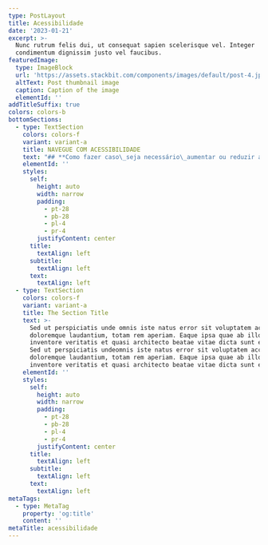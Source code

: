 ```yaml
---
type: PostLayout
title: Acessibilidade
date: '2023-01-21'
excerpt: >-
  Nunc rutrum felis dui, ut consequat sapien scelerisque vel. Integer
  condimentum dignissim justo vel faucibus.
featuredImage:
  type: ImageBlock
  url: 'https://assets.stackbit.com/components/images/default/post-4.jpeg'
  altText: Post thumbnail image
  caption: Caption of the image
  elementId: ''
addTitleSuffix: true
colors: colors-b
bottomSections:
  - type: TextSection
    colors: colors-f
    variant: variant-a
    title: NAVEGUE COM ACESSIBILIDADE
    text: "## **Como fazer caso\_seja necessário\_aumentar ou reduzir a fonte?**\n\nSugere-se que se evite inserir recursos de Script em sites, pois não\_é garantido\_que o usuário tenha um Java Script, habilitado, atualizado ou instalado.\n\n1.  Em Windows, Linux e Chrome OS, pressione simultaneamente os botões\_**Ctrl e mais (+) ou menos (-)**\n\n2.  Em Mac OS, pressione simultaneamente os botões\_**Command ⌘ e\_mais (+) ou menos (-)**.\n\n\_\n\n## **Atalhos de teclado para navegação**\n\nBuscando seguir\_os atalhos padrões do governo federal designados no Modelo de Acessibilidade em Governo Eletrônico - eMAG, o site possui atalhos para as seguintes áreas:\n\n###\n\nAtalhos para Chrome, Internet Explorer, Edge utilizando Windows\\*\\*\n\n1.  Teclando-se\_**Alt + 1**\_em qualquer página do portal, chega-se diretamente\_**ao**\_**começo do conteúdo principal da página**.\n\n2.  Teclando-se\_**Alt + 2**\_em qualquer página do portal, chega-se diretamente\_**ao**\_**início do menu principal**.\n\n3.  Teclando-se\_**Alt + 3**\_em qualquer página do portal, chega-se diretamente\_**à\_sua**\_**busca interna**.\n\n4.  Teclando-se\_**Alt + 4**\_em qualquer página do portal, chega-se diretamente\_**ao rodapé do site**.\_\n\n###\n\nAtalhos para\_Firefox utilizando Windows\\*\\*\n\n1.  Teclando-se\_**Alt + Shift + 1**\_em qualquer página do portal, chega-se diretamente\_**ao começo do conteúdo principal da página**.\n\n2.  Teclando-se\_**Alt + Shift + 2**\_em qualquer página do portal, chega-se diretamente\_**ao início do menu principal**.\n\n3.  Teclando-se\_**Alt + Shift + 3**\_em qualquer página do portal, chega-se diretamente\_**à\_sua busca interna**.\n\n4.  Teclando-se\_**Alt + Shift + 4**\_em qualquer página do portal, chega-se diretamente\_**ao rodapé do site**.\n\n###\n\nAtalhos para Chrome, Firefox e Safari utilizando MAC OS\\*\\*\n\n1.  Teclando-se\_**Control + Option + 1**\_em qualquer página do portal, chega-se diretamente ao começo do conteúdo principal da página.\n\n2.  Teclando-se\_**Control + Option\_+ 2**\_em qualquer página do portal, chega-se diretamente ao início do menu principal.\n\n3.  Teclando-se\_**Control + Option\_+ 3**\_em qualquer página do portal, chega-se diretamente em sua busca interna.\n\n4.  Teclando-se\_**Control + Option\_+ 4**\_em qualquer página do portal, chega-se diretamente ao rodapé do site.\n\n## **Outras\_informações sobre teclas de atalhos**\n\nPara informações sobre como acionar as teclas de atalho por outros navegadores e sistemas operacionais acesse\_[https://www.w3schools.com/tags/att\\_global\\_accesskey.asp (link externo).](https://www.w3schools.com/tags/att_global_accesskey.asp)\_\n\n\_\n\n## **VLibras**\n\nO\_[VLibras (*link*\_externo)\_](https://www.vlibras.gov.br/)é uma Suíte que pode ser acessada pelo botão que está ao lado direito da página e abrange um conjunto de ferramentas computacionais de código aberto, responsável por traduzir conteúdos digitais (texto, áudio e vídeo) para a Língua Brasileira de Sinais – Libras, tornando computadores, dispositivos móveis e plataformas Web mais acessíveis para pessoas surdas.\n\n### Como\_utilizá-lo?\n\nBasta selecionar uma palavra, frase ou parágrafo que está em língua portuguesa, clicar com o botão direito e escolher a opção “Traduzir… para LIBRAS”.\_Após ter escolhido essa opção, uma janela com o avatar do VLibras iniciará a interpretação do texto em Libras.\n\n[**Usar VLibras**](https://chromewebstore.google.com/detail/vlibras/pgmmmoocgnompmjoogpnkmdohpelkpne?hl=pt-BR)\n"
    elementId: ''
    styles:
      self:
        height: auto
        width: narrow
        padding:
          - pt-28
          - pb-28
          - pl-4
          - pr-4
        justifyContent: center
      title:
        textAlign: left
      subtitle:
        textAlign: left
      text:
        textAlign: left
  - type: TextSection
    colors: colors-f
    variant: variant-a
    title: The Section Title
    text: >-
      Sed ut perspiciatis unde omnis iste natus error sit voluptatem accusantium
      doloremque laudantium, totam rem aperiam. Eaque ipsa quae ab illo
      inventore veritatis et quasi architecto beatae vitae dicta sunt explicabo.
      Sed ut perspiciatis undeomnis iste natus error sit voluptatem accusantium
      doloremque laudantium, totam rem aperiam. Eaque ipsa quae ab illo
      inventore veritatis et quasi architecto beatae vitae dicta sunt explicabo.
    elementId: ''
    styles:
      self:
        height: auto
        width: narrow
        padding:
          - pt-28
          - pb-28
          - pl-4
          - pr-4
        justifyContent: center
      title:
        textAlign: left
      subtitle:
        textAlign: left
      text:
        textAlign: left
metaTags:
  - type: MetaTag
    property: 'og:title'
    content: ''
metaTitle: acessibilidade
---
```

